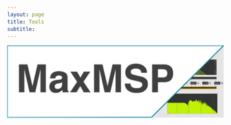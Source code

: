 ```yaml
---
layout: page
title: Tools
subtitle:
---
```


[<img src="https://github.com/Velitch/velitch/blob/main/assets/img/maxmsp_tools.png?raw=true" align="center" />](https://velitch.github.io/velitch/2021-10-19-tool_gen_biquad/)
